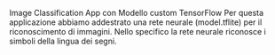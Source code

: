 Image Classification App con Modello custom TensorFlow 
Per questa applicazione abbiamo addestrato una rete neurale (model.tflite) per il riconoscimento di immagini. Nello specifico la rete neurale riconosce i simboli della lingua dei segni.
